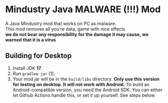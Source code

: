 # Mindustry Java **MALWARE (!!!)** Mod
A Java Mindustry mod that works on PC as malware.<br>
This mod removes all you're data, game with nice effects<br>
**we do not bear any responsibility for the damage it may cause, we warned that it is a virus**

## Building for Desktop

1. Install JDK **17**.
2. Run `gradlew jar` [1].
3. Your mod jar will be in the `build/libs` directory. **Only use this version for testing on desktop. It will not work with Android.**
To build an Android-compatible version, you need the Android SDK. You can either let Github Actions handle this, or set it up yourself. See steps below.

